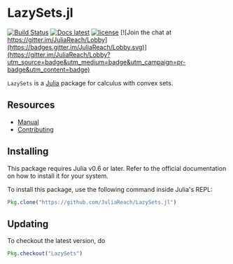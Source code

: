 # LazySets.jl

[![Build Status](https://travis-ci.org/JuliaReach/LazySets.jl.svg?branch=master)](https://travis-ci.org/JuliaReach/LazySets.jl)
[![Docs latest](https://img.shields.io/badge/docs-latest-blue.svg)](http://juliareach.github.io/LazySets.jl/latest/)
[![license](https://img.shields.io/github/license/mashape/apistatus.svg?maxAge=2592000)](https://github.com/JuliaReach/LazySets.jl/blob/master/LICENSE.md)
[![Join the chat at https://gitter.im/JuliaReach/Lobby](https://badges.gitter.im/JuliaReach/Lobby.svg)](https://gitter.im/JuliaReach/Lobby?utm_source=badge&utm_medium=badge&utm_campaign=pr-badge&utm_content=badge)

`LazySets` is a [Julia](http://julialang.org) package for calculus with convex sets.

## Resources

- [Manual](http://juliareach.github.io/LazySets.jl/latest/)
- [Contributing](https://juliareach.github.io/LazySets.jl/latest/about.html#Contributing-1)

## Installing

This package requires Julia v0.6 or later. Refer to the official documentation on how to install it for your system.

To install this package, use the following command inside Julia's REPL:
```julia
Pkg.clone("https://github.com/JuliaReach/LazySets.jl")
```

## Updating

To checkout the latest version, do
```julia
Pkg.checkout("LazySets")
````
